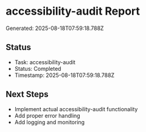 # accessibility-audit Report

Generated: 2025-08-18T07:59:18.788Z

## Status
- Task: accessibility-audit
- Status: Completed
- Timestamp: 2025-08-18T07:59:18.788Z

## Next Steps
- Implement actual accessibility-audit functionality
- Add proper error handling
- Add logging and monitoring
